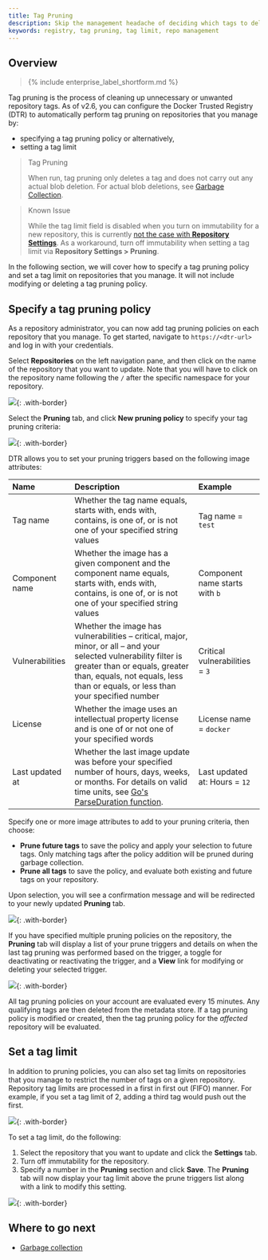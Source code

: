 ```yaml
---
title: Tag Pruning
description: Skip the management headache of deciding which tags to delete or preserve by configuring a tag pruning policy or enforcing a tag limit per repository in the Docker Trusted Registry
keywords: registry, tag pruning, tag limit, repo management
---
```


## Overview

>{% include enterprise_label_shortform.md %}

Tag pruning is the process of cleaning up unnecessary or unwanted repository tags. As of v2.6, you can configure the Docker Trusted Registry (DTR) to automatically perform tag pruning on repositories that you manage by:

* specifying a tag pruning policy or alternatively,
* setting a tag limit

> Tag Pruning
>
> When run, tag pruning only deletes a tag and does not carry out any actual blob deletion. For actual blob deletions, see [Garbage Collection](/../admin/configure/garbage-collection.md).

> Known Issue
>
> While the tag limit field is disabled when you turn on immutability for a new repository, this is currently [not the case with **Repository Settings**](/ee/dtr/release-notes/#known-issues). As a workaround, turn off immutability when setting a tag limit via **Repository Settings > Pruning**.

In the following section, we will cover how to specify a tag pruning policy and set a tag limit on repositories that you manage. It will not include modifying or deleting a tag pruning policy.

## Specify a tag pruning policy

As a repository administrator, you can now add tag pruning policies on each repository that you manage. To get started, navigate to `https://<dtr-url>` and log in with your credentials.

Select **Repositories** on the left navigation pane, and then click on the name of the repository
that you want to update. Note that you will have to click on the repository name following
the `/` after the specific namespace for your repository.

![](../images/tag-pruning-0.png){: .with-border}

Select the **Pruning** tab, and click **New pruning policy** to specify your tag pruning criteria:

![](../images/tag-pruning-1.png){: .with-border}


DTR allows you to set your pruning triggers based on the following image attributes:

| Name            | Description                                        | Example           |
|:----------------|:---------------------------------------------------| :----------------|
| Tag name        | Whether the tag name equals, starts with, ends with, contains, is one of, or is not one of your specified string values | Tag name = `test`|
| Component name  | Whether the image has a given component and the component name equals, starts with, ends with, contains, is one of, or is not one of your specified string values | Component name starts with `b` |
| Vulnerabilities | Whether the image has vulnerabilities &ndash; critical, major, minor, or all &ndash; and your selected vulnerability filter is greater than or equals, greater than, equals, not equals, less than or equals, or less than your specified number | Critical vulnerabilities = `3` |
| License         | Whether the image uses an intellectual property license and is one of or not one of your specified words | License name = `docker` |
| Last updated at | Whether the last image update was before your specified number of hours, days, weeks, or months. For details on valid time units, see [Go's ParseDuration function](https://golang.org/pkg/time/#ParseDuration). |  Last updated at: Hours = `12` |

Specify one or more image attributes to add to your pruning criteria, then choose:

- **Prune future tags** to save the policy and apply your selection to future tags. Only matching tags after the policy addition will be pruned during garbage collection.
- **Prune all tags** to save the policy, and evaluate both existing and future tags on your repository.

Upon selection, you will see a confirmation message and will be redirected to your newly updated **Pruning** tab.

![](../images/tag-pruning-2.png){: .with-border}


If you have specified multiple pruning policies on the repository, the **Pruning** tab will display a list of your prune triggers and details on when the last tag pruning was performed based on the trigger, a toggle for deactivating or reactivating the trigger, and a **View** link for modifying or deleting your selected trigger.

![](../images/tag-pruning-3.png){: .with-border}

All tag pruning policies on your account are evaluated every 15 minutes. Any qualifying tags are then deleted from the metadata store. If a tag pruning policy is modified or created, then the tag pruning policy for the *affected* repository will be evaluated.

## Set a tag limit

In addition to pruning policies, you can also set tag limits on repositories that you manage to restrict the number of tags on a given repository. Repository tag limits are processed in a first in first out (FIFO) manner. For example, if you set a tag limit of 2, adding a third tag would push out the first.

![](../images/tag-pruning-4.png){: .with-border}

To set a tag limit, do the following:
1. Select the repository that you want to update and click the **Settings** tab.
2. Turn off immutability for the repository.
3. Specify a number in the **Pruning** section and click **Save**. The **Pruning** tab will now display your tag limit above the prune triggers list along with a link to modify this setting.


![](../images/tag-pruning-5.png){: .with-border}

## Where to go next

- [Garbage collection](../admin/configure/garbage-collection.md)
